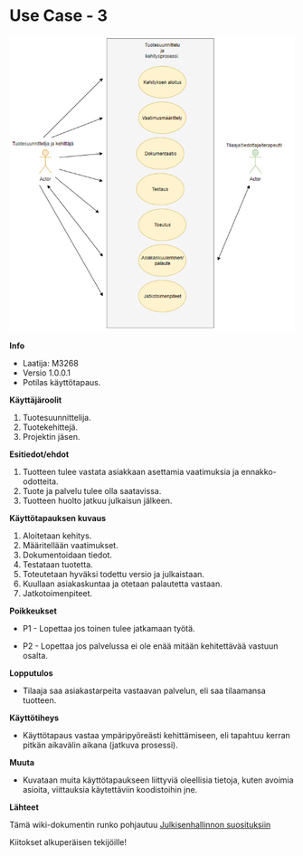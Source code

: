 # Use Case - 3


![](../kuvat/UseCase3.PNG)


**Info**

* Laatija: M3268
* Versio 1.0.0.1
* Potilas käyttötapaus.
	
**Käyttäjäroolit**	

1. Tuotesuunnittelija.
2. Tuotekehittejä.
3. Projektin jäsen.

**Esitiedot/ehdot**	

1. Tuotteen tulee vastata asiakkaan asettamia vaatimuksia ja ennakko-odotteita.
2. Tuote ja palvelu tulee olla saatavissa.
3. Tuotteen huolto jatkuu julkaisun jälkeen.

**Käyttötapauksen kuvaus**

1. Aloitetaan kehitys.
2. Määritellään vaatimukset.
3. Dokumentoidaan tiedot.
4. Testataan tuotetta.
5. Toteutetaan hyväksi todettu versio ja julkaistaan.
6. Kuullaan asiakaskuntaa ja otetaan palautetta vastaan.
7. Jatkotoimenpiteet.

**Poikkeukset**
 
* P1 - Lopettaa jos toinen tulee jatkamaan työtä.	

* P2 - Lopettaa jos palvelussa ei ole enää mitään kehitettävää vastuun osalta.
	
**Lopputulos**	

* Tilaaja saa asiakastarpeita vastaavan palvelun, eli saa tilaamansa tuotteen.

**Käyttötiheys** 

* Käyttötapaus vastaa ympäripyöreästi kehittämiseen, eli tapahtuu kerran pitkän aikavälin aikana (jatkuva prosessi).

**Muuta**	

* Kuvataan muita käyttötapaukseen liittyviä oleellisia tietoja, kuten avoimia asioita, viittauksia käytettäviin koodistoihin jne.



**Lähteet**

Tämä wiki-dokumentin runko pohjautuu [Julkisenhallinnon suosituksiin](http://www.jhs-suositukset.fi/web/guest/jhs/recommendations/173)

Kiitokset alkuperäisen tekijöille!
